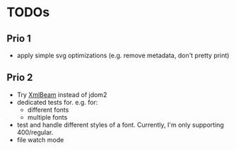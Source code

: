 # TODOs

## Prio 1

- apply simple svg optimizations (e.g. remove metadata, don't pretty print)

## Prio 2

- Try [XmlBeam](https://xmlbeam.org/) instead of jdom2
- dedicated tests for. e.g. for:
    - different fonts
    - multiple fonts
- test and handle different styles of a font. Currently, I'm only supporting 400/regular.
- file watch mode